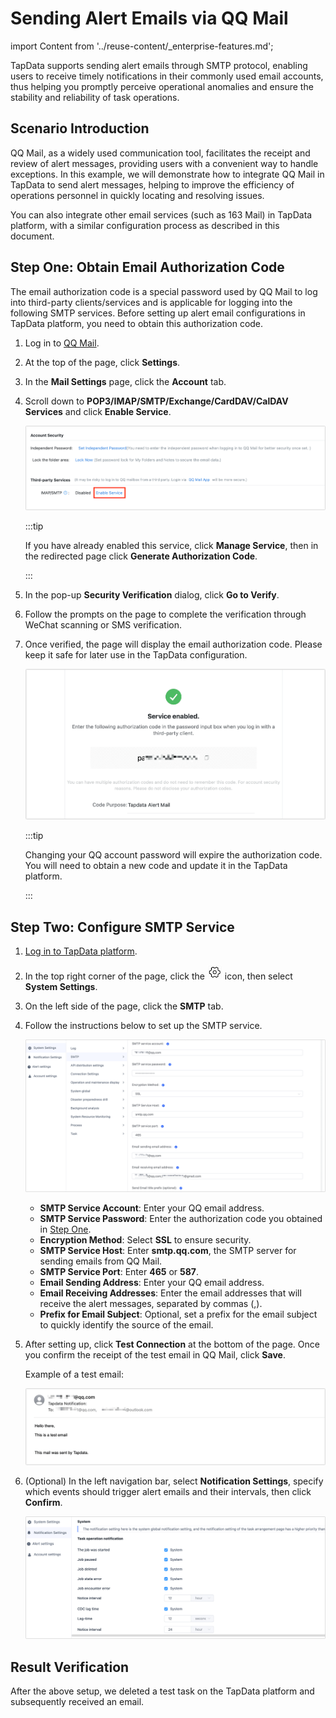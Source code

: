 # Sending Alert Emails via QQ Mail
import Content from '../reuse-content/_enterprise-features.md';

<Content />

TapData supports sending alert emails through SMTP protocol, enabling users to receive timely notifications in their commonly used email accounts, thus helping you promptly perceive operational anomalies and ensure the stability and reliability of task operations.

## Scenario Introduction

QQ Mail, as a widely used communication tool, facilitates the receipt and review of alert messages, providing users with a convenient way to handle exceptions. In this example, we will demonstrate how to integrate QQ Mail in TapData to send alert messages, helping to improve the efficiency of operations personnel in quickly locating and resolving issues.

You can also integrate other email services (such as 163 Mail) in TapData platform, with a similar configuration process as described in this document.

## Step One: Obtain Email Authorization Code

The email authorization code is a special password used by QQ Mail to log into third-party clients/services and is applicable for logging into the following SMTP services. Before setting up alert email configurations in TapData platform, you need to obtain this authorization code.

1. Log in to [QQ Mail](https://mail.qq.com/).

2. At the top of the page, click **Settings**.

3. In the **Mail Settings** page, click the **Account** tab.

4. Scroll down to **POP3/IMAP/SMTP/Exchange/CardDAV/CalDAV Services** and click **Enable Service**.

   ![Enable Service](../images/turn_on_qqmail_smtp.png)

   :::tip

   If you have already enabled this service, click **Manage Service**, then in the redirected page click **Generate Authorization Code**.

   :::

5. In the pop-up **Security Verification** dialog, click **Go to Verify**.

6. Follow the prompts on the page to complete the verification through WeChat scanning or SMS verification.

7. Once verified, the page will display the email authorization code. Please keep it safe for later use in the TapData configuration.

   ![Email Authorization Code](../images/qqmail_code.png)

   :::tip

   Changing your QQ account password will expire the authorization code. You will need to obtain a new code and update it in the TapData platform.

   :::



## Step Two: Configure SMTP Service

1. [Log in to TapData platform](../user-guide/log-in.md).

2. In the top right corner of the page, click the ![](../images/setting.png) icon, then select **System Settings**.

3. On the left side of the page, click the **SMTP** tab.

4. Follow the instructions below to set up the SMTP service.

   ![SMTP Service Settings](../images/qqmail_smtp_settings.png)

   * **SMTP Service Account**: Enter your QQ email address.
   * **SMTP Service Password**: Enter the authorization code you obtained in [Step One](#mail-code).
   * **Encryption Method**: Select **SSL** to ensure security.
   * **SMTP Service Host**: Enter **smtp.qq.com**, the SMTP server for sending emails from QQ Mail.
   * **SMTP Service Port**: Enter **465** or **587**.
   * **Email Sending Address**: Enter your QQ email address.
   * **Email Receiving Addresses**: Enter the email addresses that will receive the alert messages, separated by commas (,).
   * **Prefix for Email Subject**: Optional, set a prefix for the email subject to quickly identify the source of the email.

5. After setting up, click **Test Connection** at the bottom of the page. Once you confirm the receipt of the test email in QQ Mail, click **Save**.

   Example of a test email:

   ![Test Email](../images/test_mail_demo.png)

6. (Optional) In the left navigation bar, select **Notification Settings**, specify which events should trigger alert emails and their intervals, then click **Confirm**.

   ![Notification Settings](../images/notice_settings.png)



## Result Verification

After the above setup, we deleted a test task on the TapData platform and subsequently received an email.
